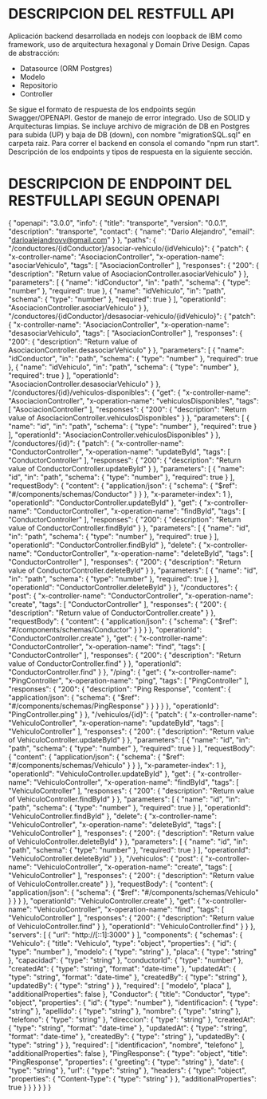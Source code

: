 # DESCRIPCION DEL RESTFULL API
Aplicación backend desarrollada en nodejs con loopback de IBM como framework, uso de arquitectura hexagonal y Domain Drive Design.
Capas de abstracción:

- Datasource (ORM Postgres)
- Modelo
- Repositorio
- Controller

Se sigue el formato de respuesta de los endpoints según Swagger/OPENAPI.
Gestor de manejo de error integrado.
Uso de SOLID y Arquitecturas limpias.
Se incluye archivo de migración de DB en Postgres para subida (UP) y baja de DB (down), con nombre "migrationSQL.sql" en carpeta raiz.
Para correr el backend en consola el comando "npm run start".
Descripción de los endpoints y tipos de respuesta en la siguiente sección.


# DESCRIPCION DE ENDPOINT DEL RESTFULLAPI SEGUN OPENAPI
{
    "openapi": "3.0.0",
    "info": {
        "title": "transporte",
        "version": "0.0.1",
        "description": "transporte",
        "contact": {
            "name": "Dario Alejandro",
            "email": "darioalejandrovv@gmail.com"
        }
    },
    "paths": {
        "/conductores/{idConductor}/asociar-vehiculo/{idVehiculo}": {
            "patch": {
                "x-controller-name": "AsociacionController",
                "x-operation-name": "asociarVehiculo",
                "tags": [
                    "AsociacionController"
                ],
                "responses": {
                    "200": {
                        "description": "Return value of AsociacionController.asociarVehiculo"
                    }
                },
                "parameters": [
                    {
                        "name": "idConductor",
                        "in": "path",
                        "schema": {
                            "type": "number"
                        },
                        "required": true
                    },
                    {
                        "name": "idVehiculo",
                        "in": "path",
                        "schema": {
                            "type": "number"
                        },
                        "required": true
                    }
                ],
                "operationId": "AsociacionController.asociarVehiculo"
            }
        },
        "/conductores/{idConductor}/desasociar-vehiculo/{idVehiculo}": {
            "patch": {
                "x-controller-name": "AsociacionController",
                "x-operation-name": "desasociarVehiculo",
                "tags": [
                    "AsociacionController"
                ],
                "responses": {
                    "200": {
                        "description": "Return value of AsociacionController.desasociarVehiculo"
                    }
                },
                "parameters": [
                    {
                        "name": "idConductor",
                        "in": "path",
                        "schema": {
                            "type": "number"
                        },
                        "required": true
                    },
                    {
                        "name": "idVehiculo",
                        "in": "path",
                        "schema": {
                            "type": "number"
                        },
                        "required": true
                    }
                ],
                "operationId": "AsociacionController.desasociarVehiculo"
            }
        },
        "/conductores/{id}/vehiculos-disponibles": {
            "get": {
                "x-controller-name": "AsociacionController",
                "x-operation-name": "vehiculosDisponibles",
                "tags": [
                    "AsociacionController"
                ],
                "responses": {
                    "200": {
                        "description": "Return value of AsociacionController.vehiculosDisponibles"
                    }
                },
                "parameters": [
                    {
                        "name": "id",
                        "in": "path",
                        "schema": {
                            "type": "number"
                        },
                        "required": true
                    }
                ],
                "operationId": "AsociacionController.vehiculosDisponibles"
            }
        },
        "/conductores/{id}": {
            "patch": {
                "x-controller-name": "ConductorController",
                "x-operation-name": "updateById",
                "tags": [
                    "ConductorController"
                ],
                "responses": {
                    "200": {
                        "description": "Return value of ConductorController.updateById"
                    }
                },
                "parameters": [
                    {
                        "name": "id",
                        "in": "path",
                        "schema": {
                            "type": "number"
                        },
                        "required": true
                    }
                ],
                "requestBody": {
                    "content": {
                        "application/json": {
                            "schema": {
                                "$ref": "#/components/schemas/Conductor"
                            }
                        }
                    },
                    "x-parameter-index": 1
                },
                "operationId": "ConductorController.updateById"
            },
            "get": {
                "x-controller-name": "ConductorController",
                "x-operation-name": "findById",
                "tags": [
                    "ConductorController"
                ],
                "responses": {
                    "200": {
                        "description": "Return value of ConductorController.findById"
                    }
                },
                "parameters": [
                    {
                        "name": "id",
                        "in": "path",
                        "schema": {
                            "type": "number"
                        },
                        "required": true
                    }
                ],
                "operationId": "ConductorController.findById"
            },
            "delete": {
                "x-controller-name": "ConductorController",
                "x-operation-name": "deleteById",
                "tags": [
                    "ConductorController"
                ],
                "responses": {
                    "200": {
                        "description": "Return value of ConductorController.deleteById"
                    }
                },
                "parameters": [
                    {
                        "name": "id",
                        "in": "path",
                        "schema": {
                            "type": "number"
                        },
                        "required": true
                    }
                ],
                "operationId": "ConductorController.deleteById"
            }
        },
        "/conductores": {
            "post": {
                "x-controller-name": "ConductorController",
                "x-operation-name": "create",
                "tags": [
                    "ConductorController"
                ],
                "responses": {
                    "200": {
                        "description": "Return value of ConductorController.create"
                    }
                },
                "requestBody": {
                    "content": {
                        "application/json": {
                            "schema": {
                                "$ref": "#/components/schemas/Conductor"
                            }
                        }
                    }
                },
                "operationId": "ConductorController.create"
            },
            "get": {
                "x-controller-name": "ConductorController",
                "x-operation-name": "find",
                "tags": [
                    "ConductorController"
                ],
                "responses": {
                    "200": {
                        "description": "Return value of ConductorController.find"
                    }
                },
                "operationId": "ConductorController.find"
            }
        },
        "/ping": {
            "get": {
                "x-controller-name": "PingController",
                "x-operation-name": "ping",
                "tags": [
                    "PingController"
                ],
                "responses": {
                    "200": {
                        "description": "Ping Response",
                        "content": {
                            "application/json": {
                                "schema": {
                                    "$ref": "#/components/schemas/PingResponse"
                                }
                            }
                        }
                    }
                },
                "operationId": "PingController.ping"
            }
        },
        "/vehiculos/{id}": {
            "patch": {
                "x-controller-name": "VehiculoController",
                "x-operation-name": "updateById",
                "tags": [
                    "VehiculoController"
                ],
                "responses": {
                    "200": {
                        "description": "Return value of VehiculoController.updateById"
                    }
                },
                "parameters": [
                    {
                        "name": "id",
                        "in": "path",
                        "schema": {
                            "type": "number"
                        },
                        "required": true
                    }
                ],
                "requestBody": {
                    "content": {
                        "application/json": {
                            "schema": {
                                "$ref": "#/components/schemas/Vehiculo"
                            }
                        }
                    },
                    "x-parameter-index": 1
                },
                "operationId": "VehiculoController.updateById"
            },
            "get": {
                "x-controller-name": "VehiculoController",
                "x-operation-name": "findById",
                "tags": [
                    "VehiculoController"
                ],
                "responses": {
                    "200": {
                        "description": "Return value of VehiculoController.findById"
                    }
                },
                "parameters": [
                    {
                        "name": "id",
                        "in": "path",
                        "schema": {
                            "type": "number"
                        },
                        "required": true
                    }
                ],
                "operationId": "VehiculoController.findById"
            },
            "delete": {
                "x-controller-name": "VehiculoController",
                "x-operation-name": "deleteById",
                "tags": [
                    "VehiculoController"
                ],
                "responses": {
                    "200": {
                        "description": "Return value of VehiculoController.deleteById"
                    }
                },
                "parameters": [
                    {
                        "name": "id",
                        "in": "path",
                        "schema": {
                            "type": "number"
                        },
                        "required": true
                    }
                ],
                "operationId": "VehiculoController.deleteById"
            }
        },
        "/vehiculos": {
            "post": {
                "x-controller-name": "VehiculoController",
                "x-operation-name": "create",
                "tags": [
                    "VehiculoController"
                ],
                "responses": {
                    "200": {
                        "description": "Return value of VehiculoController.create"
                    }
                },
                "requestBody": {
                    "content": {
                        "application/json": {
                            "schema": {
                                "$ref": "#/components/schemas/Vehiculo"
                            }
                        }
                    }
                },
                "operationId": "VehiculoController.create"
            },
            "get": {
                "x-controller-name": "VehiculoController",
                "x-operation-name": "find",
                "tags": [
                    "VehiculoController"
                ],
                "responses": {
                    "200": {
                        "description": "Return value of VehiculoController.find"
                    }
                },
                "operationId": "VehiculoController.find"
            }
        }
    },
    "servers": [
        {
            "url": "http://[::1]:3000"
        }
    ],
    "components": {
        "schemas": {
            "Vehiculo": {
                "title": "Vehiculo",
                "type": "object",
                "properties": {
                    "id": {
                        "type": "number"
                    },
                    "modelo": {
                        "type": "string"
                    },
                    "placa": {
                        "type": "string"
                    },
                    "capacidad": {
                        "type": "string"
                    },
                    "conductorId": {
                        "type": "number"
                    },
                    "createdAt": {
                        "type": "string",
                        "format": "date-time"
                    },
                    "updatedAt": {
                        "type": "string",
                        "format": "date-time"
                    },
                    "createdBy": {
                        "type": "string"
                    },
                    "updatedBy": {
                        "type": "string"
                    }
                },
                "required": [
                    "modelo",
                    "placa"
                ],
                "additionalProperties": false
            },
            "Conductor": {
                "title": "Conductor",
                "type": "object",
                "properties": {
                    "id": {
                        "type": "number"
                    },
                    "identificacion": {
                        "type": "string"
                    },
                    "apellido": {
                        "type": "string"
                    },
                    "nombre": {
                        "type": "string"
                    },
                    "telefono": {
                        "type": "string"
                    },
                    "direccion": {
                        "type": "string"
                    },
                    "createdAt": {
                        "type": "string",
                        "format": "date-time"
                    },
                    "updatedAt": {
                        "type": "string",
                        "format": "date-time"
                    },
                    "createdBy": {
                        "type": "string"
                    },
                    "updatedBy": {
                        "type": "string"
                    }
                },
                "required": [
                    "identificacion",
                    "nombre",
                    "telefono"
                ],
                "additionalProperties": false
            },
            "PingResponse": {
                "type": "object",
                "title": "PingResponse",
                "properties": {
                    "greeting": {
                        "type": "string"
                    },
                    "date": {
                        "type": "string"
                    },
                    "url": {
                        "type": "string"
                    },
                    "headers": {
                        "type": "object",
                        "properties": {
                            "Content-Type": {
                                "type": "string"
                            }
                        },
                        "additionalProperties": true
                    }
                }
            }
        }
    }
}
